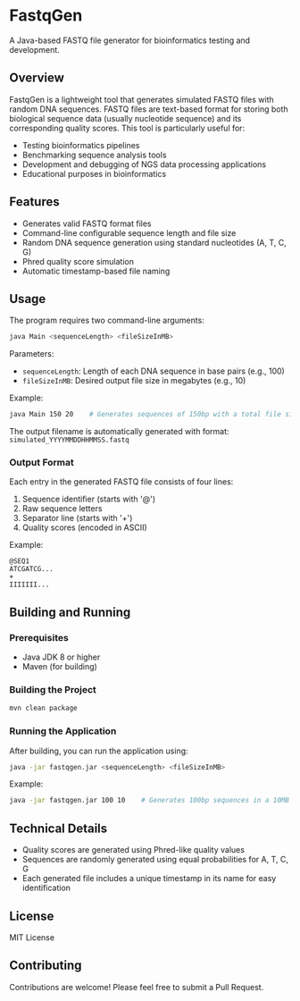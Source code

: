 # FastqGen

A Java-based FASTQ file generator for bioinformatics testing and development.

## Overview

FastqGen is a lightweight tool that generates simulated FASTQ files with random DNA sequences. FASTQ files are text-based format for storing both biological sequence data (usually nucleotide sequence) and its corresponding quality scores. This tool is particularly useful for:

- Testing bioinformatics pipelines
- Benchmarking sequence analysis tools
- Development and debugging of NGS data processing applications
- Educational purposes in bioinformatics

## Features

- Generates valid FASTQ format files
- Command-line configurable sequence length and file size
- Random DNA sequence generation using standard nucleotides (A, T, C, G)
- Phred quality score simulation
- Automatic timestamp-based file naming

## Usage

The program requires two command-line arguments:
```bash
java Main <sequenceLength> <fileSizeInMB>
```

Parameters:
- `sequenceLength`: Length of each DNA sequence in base pairs (e.g., 100)
- `fileSizeInMB`: Desired output file size in megabytes (e.g., 10)

Example:
```bash
java Main 150 20    # Generates sequences of 150bp with a total file size of 20MB
```

The output filename is automatically generated with format: `simulated_YYYYMMDDHHMMSS.fastq`

### Output Format

Each entry in the generated FASTQ file consists of four lines:

1. Sequence identifier (starts with '@')
2. Raw sequence letters
3. Separator line (starts with '+')
4. Quality scores (encoded in ASCII)

Example:
```
@SEQ1
ATCGATCG...
+
IIIIIII...
```

## Building and Running

### Prerequisites

- Java JDK 8 or higher
- Maven (for building)

### Building the Project

```bash
mvn clean package
```

### Running the Application

After building, you can run the application using:

```bash
java -jar fastqgen.jar <sequenceLength> <fileSizeInMB>
```

Example:
```bash
java -jar fastqgen.jar 100 10    # Generates 100bp sequences in a 10MB file
```

## Technical Details

- Quality scores are generated using Phred-like quality values
- Sequences are randomly generated using equal probabilities for A, T, C, G
- Each generated file includes a unique timestamp in its name for easy identification

## License

MIT License

## Contributing

Contributions are welcome! Please feel free to submit a Pull Request. 